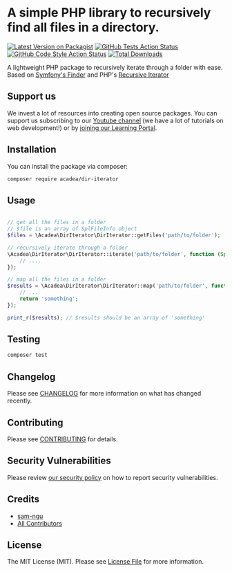 # A simple PHP library to recursively find all files in a directory.

[![Latest Version on Packagist](https://img.shields.io/packagist/v/acadea/php_dir_iterator.svg?style=flat-square)](https://packagist.org/packages/acadea/php_dir_iterator)
[![GitHub Tests Action Status](https://img.shields.io/github/workflow/status/acadea/php_dir_iterator/run-tests?label=tests)](https://github.com/acadea/php_dir_iterator/actions?query=workflow%3ATests+branch%3Amaster)
[![GitHub Code Style Action Status](https://img.shields.io/github/workflow/status/acadea/php_dir_iterator/Check%20&%20fix%20styling?label=code%20style)](https://github.com/acadea/php_dir_iterator/actions?query=workflow%3A"Check+%26+fix+styling"+branch%3Amaster)
[![Total Downloads](https://img.shields.io/packagist/dt/acadea/php_dir_iterator.svg?style=flat-square)](https://packagist.org/packages/acadea/php_dir_iterator)



A lightweight PHP package to recursively iterate through a folder with ease. Based on [Symfony's Finder](https://symfony.com/doc/current/components/finder.html) and PHP's [Recursive Iterator](https://www.php.net/manual/en/class.recursiveiteratoriterator.php)

## Support us

We invest a lot of resources into creating open source packages. You can support us subscribing to our [Youtube channel](https://www.youtube.com/channel/UCU5RsUGkVcPM9QvFHyKm1OQ) (we have a lot of tutorials on web development!) or by [joining our Learning Portal](https://acadea.io/learn).



## Installation

You can install the package via composer:

```bash
composer require acadea/dir-iterator
```

## Usage

```php

// get all the files in a folder
// $file is an array of SplFileInfo object
$files = \Acadea\DirIterator\DirIterator::getFiles('path/to/folder');

// recursively iterate through a folder
\Acadea\DirIterator\DirIterator::iterate('path/to/folder', function (SplFileInfo $fileInfo, string $filePath){
    // ....
}); 

// map all the files in a folder
$results = \Acadea\DirIterator\DirIterator::map('path/to/folder', function (SplFileInfo $fileInfo, string $filePath){
    // ... 
    return 'something';
});

print_r($results); // $results should be an array of 'something'

```

## Testing

```bash
composer test
```

## Changelog

Please see [CHANGELOG](CHANGELOG.md) for more information on what has changed recently.

## Contributing

Please see [CONTRIBUTING](.github/CONTRIBUTING.md) for details.

## Security Vulnerabilities

Please review [our security policy](../../security/policy) on how to report security vulnerabilities.

## Credits

- [sam-ngu](https://github.com/sam-ngu)
- [All Contributors](../../contributors)

## License

The MIT License (MIT). Please see [License File](LICENSE.md) for more information.
